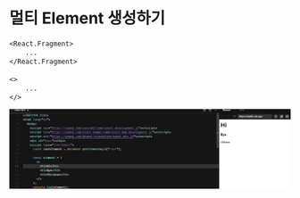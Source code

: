 # 멀티 Element 생성하기

```react
<React.Fragment>
	...
</React.Fragment>

<>
	...
</>
```

![image-20220107194729720](README.assets/image-20220107194729720.png)
